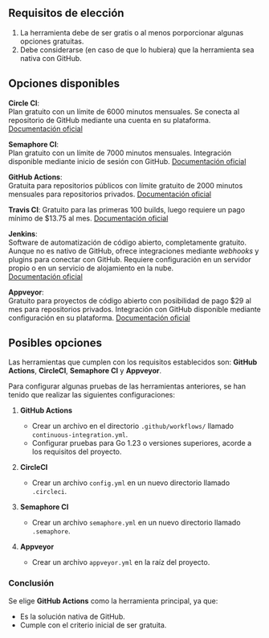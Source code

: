 ## Requisitos de elección 

1. La herramienta debe de ser gratis o al menos porporcionar algunas opciones gratuitas.
2. Debe considerarse (en caso de que lo hubiera) que la herramienta sea nativa con GitHub. 

## Opciones disponibles 
**Circle CI**:    
    Plan gratuito con un límite de 6000 minutos mensuales. Se conecta al repositorio de GitHub mediante una cuenta en su plataforma.
    [Documentación oficial](https://circleci.com/)

**Semaphore CI**:    
    Plan gratuito con un límite de 7000 minutos mensuales. Integración disponible mediante inicio de sesión con GitHub.
    [Documentación oficial](https://semaphoreci.com/)   
    
**GitHub Actions**:    
    Gratuita para repositorios públicos con límite gratuito de 2000 minutos mensuales para repositorios privados.
    [Documentación oficial](https://github.com/features/actions)

**Travis CI**:
    Gratuito para las primeras 100 builds, luego requiere un pago mínimo de $13.75 al mes. 
    [Documentación oficial](https://www.travis-ci.com/)  

**Jenkins**:    
Software de automatización de código abierto, completamente gratuito. Aunque no es nativo de GitHub, ofrece integraciones mediante *webhooks* y plugins para conectar con GitHub. Requiere configuración en un servidor propio o en un servicio de alojamiento en la nube.  
[Documentación oficial](https://www.jenkins.io/doc/)

**Appveyor**:    
Gratuito para proyectos de código abierto con posibilidad de pago $29 al mes para repositorios privados. Integración con GitHub disponible mediante configuración en su plataforma. 
[Documentación oficial](https://www.appveyor.com/)

## Posibles opciones 

Las herramientas que cumplen con los requisitos establecidos son: **GitHub Actions**, **CircleCI**, **Semaphore CI** y **Appveyor**.  

Para configurar algunas pruebas de las herramientas anteriores, se han tenido que realizar las siguientes configuraciones:

1. **GitHub Actions**  
   - Crear un archivo en el directorio `.github/workflows/` llamado `continuous-integration.yml`.  
   - Configurar pruebas para Go 1.23 o versiones superiores, acorde a los requisitos del proyecto.  

2. **CircleCI**  
   - Crear un archivo `config.yml` en un nuevo directorio llamado `.circleci`.  

3. **Semaphore CI**  
   - Crear un archivo `semaphore.yml` en un nuevo directorio llamado `.semaphore`.

4. **Appveyor**  
   -  Crear un archivo `appveyor.yml` en la raíz del proyecto.  

### Conclusión

Se elige **GitHub Actions** como la herramienta principal, ya que:  
- Es la solución nativa de GitHub.  
- Cumple con el criterio inicial de ser gratuita.